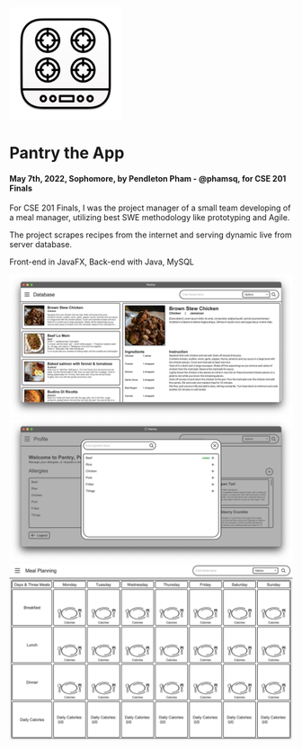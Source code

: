 <img src="pantry.png" alt="drawing" width="200"/>

# Pantry the App
#### May 7th, 2022, Sophomore, by Pendleton Pham - @phamsq, for CSE 201 Finals

For CSE 201 Finals, I was the project manager of a small team developing of a meal manager,
utilizing best SWE methodology like prototyping and Agile.

The project scrapes recipes from the internet and serving dynamic live from server database.

Front-end in JavaFX, Back-end with Java, MySQL

![Alt text](./screenshot1.png "Title")
![Alt text](./screenshot3.png "Title")
![Alt text](./screenshot2.jpg "Title")


